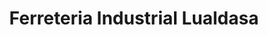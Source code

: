 ---
title: "Ferreteria Industrial Lualdasa"
url: /parla/ferreteria-industrial-lualdasa/
shop: hardware
---